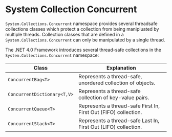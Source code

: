 # System Collection Concurrent

`System.Collections.Concurrent` namespace provides several threadsafe collections classes which protect a collection from being manipluated by multiple threads. Collection classes that are defined in a `System.Collections.Concurrent` can only be manipulated by a single thread.

The .NET 4.0 Framework introduces several thread-safe collections in the `System.Collections.Concurrent` namespace:

| Class                       | Explanation                                                     |
| --------------------------- | --------------------------------------------------------------- |
| `ConcurrentBag<T>`          | Represents a thread-safe, unordered collection of objects.      |
| `ConcurrentDictionary<T,V>` | Represents a thread-safe collection of key-value pairs.         |
| `ConcurrentQueue<T>`        | Represents a thread-safe First In, First Out (FIFO) collection. |
| `ConcurrentStack<T>`        | Represents a thread-safe Last In, First Out (LIFO) collection.  |